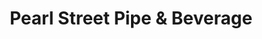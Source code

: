 ---
title: "Pearl Street Pipe & Beverage"
url: /burlington/pearl-street-pipe-und-beverage/
shop: Spirituosen
---